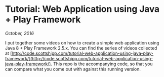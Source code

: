 Tutorial: Web Application using Java + Play Framework
=================================

_October, 2016_

I put together some videos on how to create a simple web application using Java 8 + Play Framework 2.5.x. You can find the series of videos collected at [http://code.scottshipp.com/tutorial-web-application-using-java-play-framework/](http://code.scottshipp.com/tutorial-web-application-using-java-play-framework/). This repo is the accompanying code, so that you can compare what you come out with against this running version.
